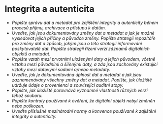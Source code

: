 
# Integrita a autenticita

- *Popište správu dat a metadat pro zajištění integrity a autenticity během procesů příjmu, archivace a přístupu k datům.*
- *Uveďte, jak jsou dokumentovány změny dat a metadat a jak je možné vysledovat jejich příčiny a původce změny. Popište strategii repozitáře pro změny dat a způsob, jakým jsou o této strategii informováni poskytovatelé dat. Popište strategii řízení verzí záznamů digitálních objektů a metadat.*
- *Popište vztah mezi prvotními uloženými daty a jejich původem, včetně vztahu mezi původními a šířenými daty, a zda jsou zachovány existující vztahy mezi datovými sadami a/nebo metadaty.*
- *Uveďte, jak je dokumentována úplnost dat a metadat a jak jsou zaznamenávány všechny změny dat a metadat. Popište, jak úložiště udržuje údaje o provenienci a související auditní stopy.*
- *Popište, jak úložiště porovnává významné vlastnosti různých verzí téhož souboru.*
- *Popište kontroly používané k ověření, že digitální objekt nebyl změněn nebo poškozen.*
- *Uveďte příslušné mezinárodní normy a konvence používané k zajištění integrity a autenticity.*

